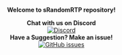 <p align="center">
  <b><a>Welcome to sRandomRTP repository!</a></b>
</p>


<p align="center">
  <b>Chat with us on Discord</b><br/>
  <a href="https://dsc.gg/support-srandomrtp"><img src="https://img.shields.io/discord/1267172717896007710?longCache=true&style=flat-square&label=Discord" alt="Discord" /></a><br/>
  <b>Have a Suggestion? Make an issue!</b><br/>
  <a href="../../issues"><img src="https://img.shields.io/github/issues-raw/snezhok69/sRandomRTP.svg?longCache=true&style=flat-square&label=Issues" alt="GitHub issues" /></a><br/>
</p>
